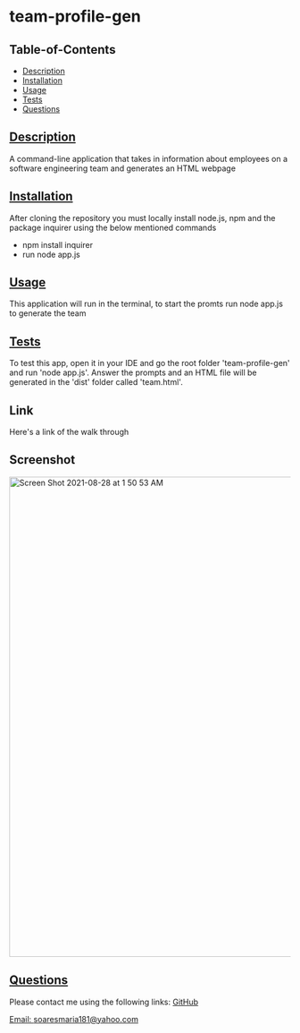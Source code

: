 # team-profile-gen
            
## Table-of-Contents
* [Description](#description)
* [Installation](#installation)
* [Usage](#usage)
* [Tests](#tests)
* [Questions](#questions)        
    
## [Description](#table-of-contents)
A command-line application that takes in information about employees on a software engineering team and generates an HTML webpage

## [Installation](#table-of-contents)
After cloning the repository you must locally install node.js, npm and the package inquirer using the below mentioned commands 
* npm install inquirer 
* run node app.js

## [Usage](#table-of-contents)
This application will run in the terminal, to start the promts run node app.js to generate the team
    
## [Tests](#table-of-contents)
To test this app, open it in your IDE and go the root folder 'team-profile-gen' and run 'node app.js'. Answer the prompts and an HTML file will be generated in the 'dist' folder called 'team.html'.
          
          
    
## Link
Here's a link of the walk through

## Screenshot
<img width="858" alt="Screen Shot 2021-08-28 at 1 50 53 AM" src="https://user-images.githubusercontent.com/82120954/131207942-9b191a7f-bf8d-4c8b-8f0a-453ffa2e7cd3.png">


## [Questions](#table-of-contents)
Please contact me using the following links:
[GitHub](https://github.com/soaresmaria)

[Email: soaresmaria181@yahoo.com](mailto:soaresmaria181@yahoo.com)
  

